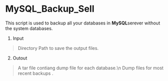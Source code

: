 # MySQL_Backup_Sell
This script is used to backup all your databases in **MySQL**serever without the system databases. 
1. Input
>Directory Path to save the output files.
2. Outout
>A tar file contiang dump file for each database.\n
>Dump files for most recent backups .
